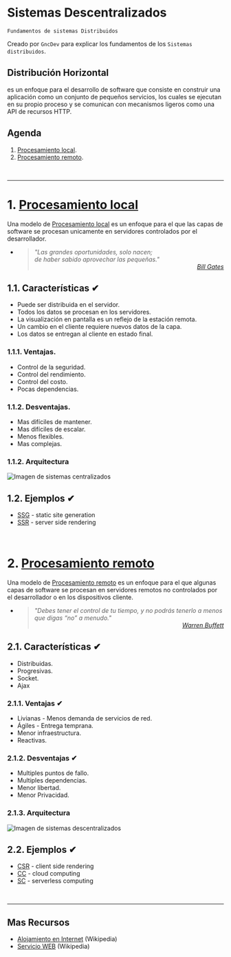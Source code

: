 # Sistemas Descentralizados
<p><code>Fundamentos de sistemas Distribuidos</code></p>
<p>Creado por <code>GncDev</code> para explicar los fundamentos de los <code>Sistemas distribuidos</code>.</p>

## Distribución Horizontal
es un enfoque para el desarrollo de software que consiste en construir una aplicación como un conjunto de pequeños servicios, los cuales se ejecutan en su propio proceso y se comunican con mecanismos ligeros como una API de recursos HTTP.

## Agenda
1. [Procesamiento local](#1-procesamiento-local).
1. [Procesamiento remoto](#2-procesamiento-remoto).

<br>

---
# 1. [Procesamiento local](#agenda)
Una modelo de [Procesamiento local][1] es un enfoque para el que las capas de software se procesan unicamente en servidores controlados por el desarrollador.

* ><i>"Las grandes oportunidades, solo nacen;<br>
de haber sabido aprovechar las pequeñas."</i><br>
<cite style="display:block; text-align: right">[Bill Gates](https://es.wikipedia.org/wiki/Bill_Gates)</cite>

[1]:https://svelte.dev/docs/client-side-component-api

## 1.1. Características ✔
* Puede ser distribuida en el servidor.
* Todos los datos se procesan en los servidores.
* La visualización en pantalla es un reflejo de la estación remota.
* Un cambio en el cliente requiere nuevos datos de la capa.
* Los datos se entregan al cliente en estado final.


### 1.1.1. Ventajas.
* Control de la seguridad.
* Control del rendimiento.
* Control del costo.
* Pocas dependencias.


### 1.1.2. Desventajas.
* Mas difíciles de mantener.
* Mas difíciles de escalar.
* Menos flexibles.
* Mas complejas.

### 1.1.2. Arquitectura

![Imagen de sistemas centralizados](../img/a-mulilayer-server.svg "Sistemas centralizados")

## 1.2. Ejemplos ✔
* [SSG][12_1] - static site generation
* [SSR][12_2] - server side rendering

[12_1]:https://es.wikipedia.org/wiki/P%C3%A1gina_web_est%C3%A1tica
[12_2]:https://es.wikipedia.org/wiki/P%C3%A1gina_web_din%C3%A1mica

<br>

# 2. [Procesamiento remoto](#agenda)
Una modelo de [Procesamiento remoto][2] es un enfoque para el que algunas capas de software se procesan en servidores remotos no controlados por el desarrollador o en los dispositivos cliente.

* ><i>"Debes tener el control de tu tiempo, y no podrás tenerlo a menos que digas “no” a menudo."</i><br>
<cite style="display:block; text-align: right">[Warren Buffett](https://es.wikipedia.org/wiki/Warren_Buffett)</cite>

[2]:https://vuejs.org/guide/scaling-up/ssr.html


## 2.1. Características ✔
* Distribuidas.
* Progresivas.
* Socket.
* Ajax 

### 2.1.1. Ventajas ✔
* Livianas - Menos demanda de servicios de red.
* Ágiles - Entrega temprana.
* Menor infraestructura.
* Reactivas.


### 2.1.2. Desventajas ✔
* Multiples puntos de fallo.
* Multiples dependencias.
* Menor libertad.
* Menor Privacidad.

### 2.1.3. Arquitectura

![Imagen de sistemas descentralizados](../img/a-mulilayer-remote.svg "Sistemas descentralizados")

## 2.2. Ejemplos ✔
* [CSR][22_1] - client side rendering
* [CC][22_2] - cloud computing
* [SC][22_3] - serverless computing

[22_1]:https://es.wikipedia.org/wiki/Single-page_application
[22_2]:https://es.wikipedia.org/wiki/Computaci%C3%B3n_en_la_nube
[22_3]:https://es.wikipedia.org/wiki/Serverless_computing

<br>

---
## Mas Recursos
- [Alojamiento en Internet](https://es.wikipedia.org/wiki/Servicio_de_alojamiento_de_Internet) (Wikipedia)
- [Servicio WEB](https://es.wikipedia.org/wiki/Servicio_web) (Wikipedia)